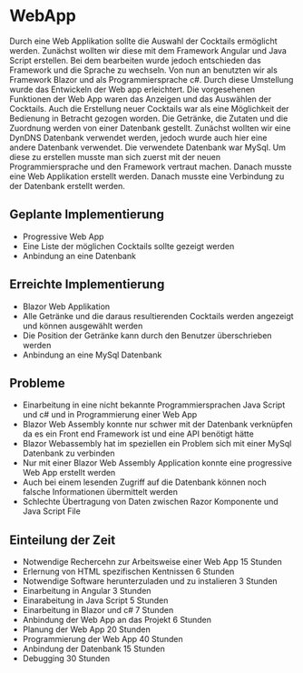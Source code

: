 # WebApp

Durch eine Web Applikation sollte die Auswahl der Cocktails ermöglicht werden. Zunächst wollten wir diese mit dem Framework Angular und Java Script erstellen. Bei dem bearbeiten wurde jedoch entschieden das Framework und die Sprache zu wechseln. Von nun an benutzten wir als Framework  Blazor und als Programmiersprache c#. Durch diese Umstellung wurde das Entwickeln der Web app erleichtert. Die vorgesehenen Funktionen der Web App waren das Anzeigen und das Auswählen der Cocktails. Auch die Erstellung neuer Cocktails war als eine Möglichkeit der Bedienung in Betracht gezogen worden. Die Getränke, die Zutaten und die Zuordnung werden von einer Datenbank gestellt. Zunächst wollten wir eine DynDNS Datenbank verwendet werden, jedoch wurde auch hier eine andere Datenbank verwendet. Die verwendete Datenbank war MySql. Um diese zu erstellen musste man sich zuerst mit der neuen Programmiersprache und den Framework vertraut machen. Danach musste eine Web Applikation erstellt werden. Danach musste eine Verbindung zu der Datenbank erstellt werden.

## Geplante Implementierung

- Progressive Web App
- Eine Liste der möglichen Cocktails sollte gezeigt werden
- Anbindung an eine Datenbank

## Erreichte Implementierung

- Blazor Web Applikation
- Alle Getränke und die daraus resultierenden Cocktails werden angezeigt und können ausgewählt werden
- Die Position der Getränke kann durch den Benutzer überschrieben werden
- Anbindung an eine MySql Datenbank

## Probleme

- Einarbeitung in eine nicht bekannte Programmiersprachen Java Script und c# und in Programmierung einer Web App
- Blazor Web Assembly konnte nur schwer mit der Datenbank verknüpfen da es ein Front end Framework ist und eine API benötigt hätte
- Blazor Webassembly hat im speziellen ein Problem sich mit einer MySql Datenbank zu verbinden
- Nur mit einer Blazor Web Assembly Application konnte eine progressive Web App erstellt werden
- Auch bei einem lesenden Zugriff auf die Datenbank können noch falsche Informationen übermittelt werden
- Schlechte Übertragung von Daten zwischen Razor Komponente und Java Script File

## Einteilung der Zeit

- Notwendige Rechercehn zur Arbeitsweise einer Web App 15 Stunden
- Erlernung von HTML spezifischen Kentnissen 6 Stunden
- Notwendige Software herunterzuladen und zu instalieren 3 Stunden
- Einarbeitung in Angular 3 Stunden
- Einarabeitung in Java Script 5 Stunden
- Einarbeitung in Blazor und c# 7 Stunden
- Anbindung der Web App an das Projekt 6 Stunden
- Planung der Web App 20 Stunden
- Programmierung der Web App 40 Stunden
- Anbindung der Datenbank 15 Stunden
- Debugging 30 Stunden
  